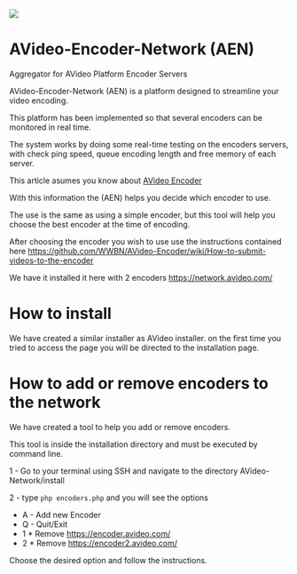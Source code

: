 <img src="https://platform.avideo.com/website/assets/151/images/avideo_network.png"/>

# AVideo-Encoder-Network (AEN)
Aggregator for AVideo Platform Encoder Servers

AVideo-Encoder-Network (AEN) is a platform designed to streamline your video encoding.

This platform has been implemented so that several encoders can be monitored in real time.

The system works by doing some real-time testing on the encoders servers, with check ping speed, queue encoding length and free memory of each server.

This article asumes you know about <a href="http://git.encoder.avideo.com/" class="" target="_blank">AVideo Encoder</a>

With this information the (AEN) helps you decide which encoder to use.

The use is the same as using a simple encoder, but this tool will help you choose the best encoder at the time of encoding.

After choosing the encoder you wish to use use the instructions contained here https://github.com/WWBN/AVideo-Encoder/wiki/How-to-submit-videos-to-the-encoder

We have it installed it here with 2 encoders https://network.avideo.com/

# How to install

We have created a similar installer as AVideo installer.
on the first time you tried to access the page you will be directed to the installation page.

# How to add or remove encoders to the network

We have created a tool to help you add or remove encoders.

This tool is inside the installation directory and must be executed by command line.

1 - Go to your terminal using SSH and navigate to the directory AVideo-Network/install

2 - type `php encoders.php` and you will see the options

* A - Add new Encoder
* Q - Quit/Exit
* 1 * Remove https://encoder.avideo.com/
* 2 * Remove https://encoder2.avideo.com/

Choose the desired option and follow the instructions.

